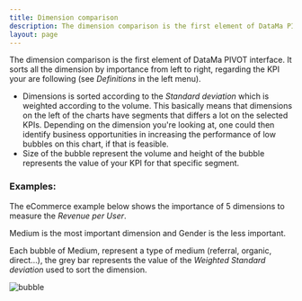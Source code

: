 ```yaml
---
title: Dimension comparison
description: The dimension comparison is the first element of DataMa PIVOT interface. It sorts all the dimension by importance from left to right.
layout: page
---
```


The dimension comparison is the first element of DataMa PIVOT interface. It sorts all the dimension by importance from left to right, regarding the KPI your are following (see *Definitions* in the left menu).

* Dimensions is sorted according to the *Standard deviation* which is weighted according to the volume. This basically means that dimensions on the left of the charts have segments that differs a lot on the selected KPIs. Depending on the dimension you're looking at, one could then identify business opportunities in increasing the performance of low bubbles on this chart, if that is feasible.  
* Size of the bubble represent the volume and height of the bubble represents the value of your KPI for that specific segment.


### Examples:

The eCommerce example below shows the importance of 5 dimensions to measure the *Revenue per User*.

Medium is the most important dimension and Gender is the less important.

Each bubble of Medium, represent a type of medium (referral, organic, direct…), the grey bar represents the value of the *Weighted Standard deviation* used to sort the dimension.

![bubble]({{site.url}}/{{site.baseurl}}/core_app/pivot/web_application/dashboard/dimension_importance/images/DimensionImportance-1-1024x312.jpg)
